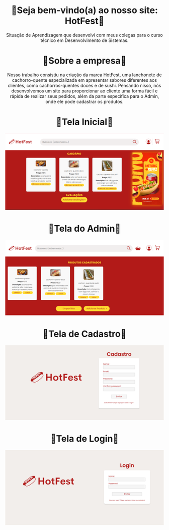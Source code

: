 <h1 align = center>🌭Seja bem-vindo(a) ao nosso site: HotFest🌭</h1>
<p align = center>Situação de Aprendizagem que desenvolvi com meus colegas para o curso técnico em Desenvolvimento de Sistemas.</p>

<h1 align = center>🌭Sobre a empresa🌭</h1>

<p align = center>Nosso trabalho consistiu na criação da marca HotFest, uma lanchonete de cachorro-quente especializada em apresentar sabores diferentes aos clientes, como cachorros-quentes doces e de sushi. Pensando nisso, nós desenvolvemos um site para proporcionar ao cliente uma forma fácil e rápida de realizar seus pedidos, além da parte específica para o Admin, onde ele pode cadastrar os produtos. </p>

<h1 align = center>🌭Tela Inicial🌭</h1>
<img src="/hotFestPrints/hotFestPrint-telaInicial.png">

<h1 align = center>🌭Tela do Admin🌭</h1>
<img src="/hotFestPrints/hotFestPrint-telaAdmin.png">

<h1 align = center>🌭Tela de Cadastro🌭</h1>
<img src="/hotFestPrints/hotFestPrint-telaCadastro.png">

<h1 align = center>🌭Tela de Login🌭</h1>
<img src="/hotFestPrints/hotFestPrint-telaLogin.png">

